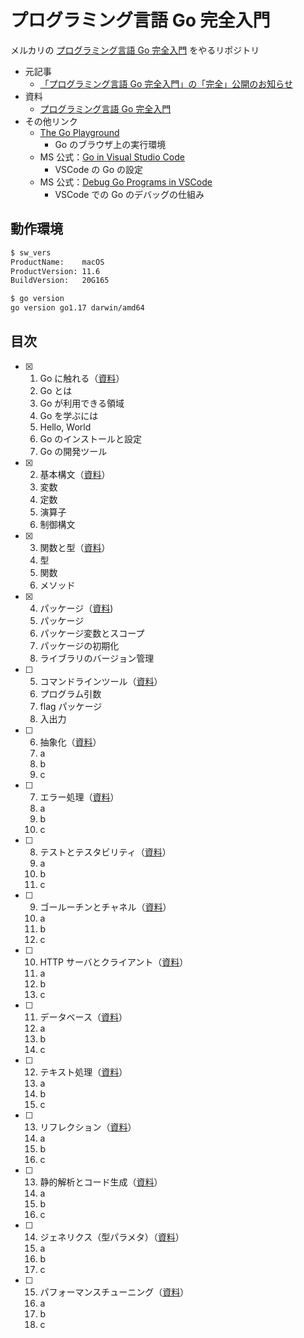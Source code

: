 # プログラミング言語 Go 完全入門

メルカリの [プログラミング言語 Go 完全入門](https://gopherdojo.org/about/) をやるリポジトリ

- 元記事
  - [「プログラミング言語 Go 完全入門」の「完全」公開のお知らせ](https://engineering.mercari.com/blog/entry/goforbeginners/)
- 資料
  - [プログラミング言語 Go 完全入門](https://docs.google.com/presentation/d/1RVx8oeIMAWxbB7ZP2IcgZXnbZokjCmTUca-AbIpORGk/edit#slide=id.g4f417182ce_0_80)
- その他リンク
  - [The Go Playground](https://play.golang.org/)
    - Go のブラウザ上の実行環境
  - MS 公式：[Go in Visual Studio Code](https://code.visualstudio.com/docs/languages/go)
    - VSCode の Go の設定
  - MS 公式：[Debug Go Programs in VSCode](https://github.com/golang/vscode-go/blob/master/docs/debugging.md)
    - VSCode での Go のデバッグの仕組み

## 動作環境

```sh
$ sw_vers
ProductName:    macOS
ProductVersion: 11.6
BuildVersion:   20G165

$ go version
go version go1.17 darwin/amd64
```

## 目次

- [x] 1. Go に触れる（[資料](https://docs.google.com/presentation/d/1Z5b5fIA5vqVII7YoIc4IesKuPWNtcU00cWgW08gfdjg/edit)）
  1. Go とは
  1. Go が利用できる領域
  1. Go を学ぶには
  1. Hello, World
  1. Go のインストールと設定
  1. Go の開発ツール
- [x] 2. 基本構文（[資料](https://docs.google.com/presentation/d/1CIMDenDLZ7NPNgzmfbCNH_W3dYjaTEBdUYfUuXXuMHk/edit)）
  1. 変数
  1. 定数
  1. 演算子
  1. 制御構文
- [x] 3. 関数と型（[資料](https://docs.google.com/presentation/d/1DtWB-8FcnNb9asxSpIaOLYbAEc9OjBAwMLNxKnPA8pc/edit)）
  1. 型
  1. 関数
  1. メソッド
- [x] 4. パッケージ（[資料](https://docs.google.com/presentation/d/1AIvamp68f8cOyJBnKtTr0t-aRNrg95OyyWUgFG9ahlA/edit#slide=id.g4f1426e3ae_0_0))
  1. パッケージ
  1. パッケージ変数とスコープ
  1. パッケージの初期化
  1. ライブラリのバージョン管理
- [ ] 5. コマンドラインツール（[資料](https://docs.google.com/presentation/d/1KiU14z2owLUoiTYz5pKo-gP8RnP2BINmucVYJ6DfxTs/edit#slide=id.g4cc8086b3f_0_106)）
  1. プログラム引数
  1. flag パッケージ
  1. 入出力
- [ ] 6. 抽象化（[資料]()）
  1. a
  1. b
  1. c
- [ ] 7. エラー処理（[資料]()）
  1. a
  1. b
  1. c
- [ ] 8. テストとテスタビリティ（[資料]()）
  1. a
  1. b
  1. c
- [ ] 9. ゴールーチンとチャネル（[資料]()）
  1. a
  1. b
  1. c
- [ ] 10. HTTP サーバとクライアント（[資料]()）
  1. a
  1. b
  1. c
- [ ] 11. データベース（[資料]()）
  1. a
  1. b
  1. c
- [ ] 12. テキスト処理（[資料]()）
  1. a
  1. b
  1. c
- [ ] 13. リフレクション（[資料]()）
  1. a
  1. b
  1. c
- [ ] 13. 静的解析とコード生成（[資料]()）
  1. a
  1. b
  1. c
- [ ] 14. ジェネリクス（型パラメタ）（[資料]()）
  1. a
  1. b
  1. c
- [ ] 15. パフォーマンスチューニング（[資料]()）
  1. a
  1. b
  1. c
